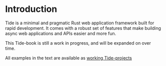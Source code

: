 # Introduction

Tide is a minimal and pragmatic Rust web application framework built for
rapid development. It comes with a robust set of features that make building
async web applications and APIs easier and more fun.

This Tide-book is still a work in progress, and will be expanded on over time.

All examples in the text are available as [working Tide-projects](https://github.com/http-rs/tide-book/tree/main/examples)
